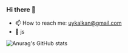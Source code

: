 ### Hi there 👋

- 📫 How to reach me: uykalkan@gmail.com
- 💛 js

![Anurag's GitHub stats](https://github-readme-stats.vercel.app/api?username=uykalkan&count_private=true)

<!--
**uykalkan/uykalkan** is a ✨ _special_ ✨ repository because its `README.md` (this file) appears on your GitHub profile.

Here are some ideas to get you started:

- 🔭 I’m currently working on ...
- 🌱 I’m currently learning ...
- 👯 I’m looking to collaborate on ...
- 🤔 I’m looking for help with ...
- 💬 Ask me about ...
- 📫 How to reach me: ...
- 😄 Pronouns: ...
- ⚡ Fun fact: ...
-->
